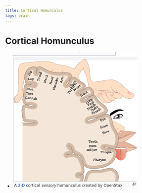 ```yaml
---
title: Cortical Homunculus
tags: brain
---
```


# Cortical Homunculus
- ![im](assets/Pasted%20Image%2020220509154234.png)






























































































